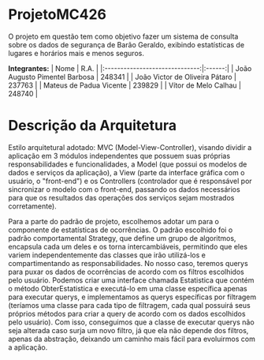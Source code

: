 # ProjetoMC426
O projeto em questão tem como objetivo fazer um sistema de consulta sobre os dados de segurança de Barão Geraldo, exibindo estatísticas de lugares e horários mais e menos seguros.


**Integrantes:**
| Nome                           | R.A.   |
|:------------------------------:|:------:|
| João Augusto Pimentel Barbosa  | 248341 |
| João Victor de Oliveira Pátaro | 237763 |
| Mateus de Padua Vicente        | 239829 |
| Vítor de Melo Calhau           | 248740 |


# Descrição da Arquitetura
Estilo arquitetural adotado: MVC (Model-View-Controller), visando dividir a aplicação em 3 módulos independentes que possuem suas próprias responsabilidades e funcionalidades, a Model (que possui os modelos de dados e serviços da aplicação), a View (parte da interface gráfica com o usuário, o "front-end") e os Controllers (controlador que é responsável por sincronizar o modelo com o front-end, passando os dados necessários para que os resultados das operações dos serviços sejam mostrados corretamente).

Para a parte do padrão de projeto, escolhemos adotar um para o componente de estatísticas de ocorrências. O padrão escolhido foi o padrão comportamental Strategy, que define um grupo de algoritmos, encapsula cada um deles e os torna intercambiáveis, permitindo que eles variem independentemente das classes que irão utilizá-los e compartimentando as responsabilidades. No nosso caso, teremos querys para puxar os dados de ocorrências de acordo com os filtros escolhidos pelo usuário. Podemos criar uma interface chamada Estatistica que contém o método ObterEstatistica e executá-lo em uma classe específica apenas para executar querys, e implementamos as querys específicas por filtragem (teríamos uma classe para cada tipo de filtragem, cada qual possuirá seus próprios métodos para criar a query de acordo com os dados escolhidos pelo usuário). Com isso, conseguimos que a classe de executar querys não seja alterada caso surja um novo filtro, já que ela não depende dos filtros, apenas da abstração, deixando um caminho mais fácil para evoluirmos com a aplicação.
